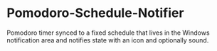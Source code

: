 # Pomodoro-Schedule-Notifier
Pomodoro timer synced to a fixed schedule that lives in the Windows notification area and notifies state with an icon and optionally sound.

